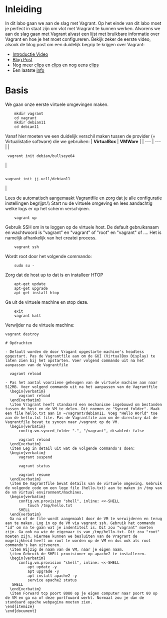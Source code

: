 # Inleiding
In dit labo gaan we aan de slag met Vagrant. Op het einde van dit labo moet je perfect in staat zijn om vlot met Vragrant te kunnen werken. Alvorens we aan de slag gaan met Vagrant alvast een lijst met bruikbare informatie over Vagrant en hoe je het moet configureren. Bekijk zeker de eerste video, alsook de blog post om een duidelijk begrip te krijgen over Vagrant:

- [Introductie Video](https://www.youtube.com/watch?v=wlogPKBEuUM)
- [Blog Post](https://opensource.com/resources/vagrant)
- Nog meer [clips](https://www.youtube.com/watch?v=a6W1hF9CgDQ) en [clips](https://www.youtube.com/watch?v=sr9pUpSAexE) en nog eens [clips](https://www.youtube.com/watch?v=vBreXjkizgo)
- Een laatste [info](https://ostechnix.com/vagrant-tutorial-getting-started-with-vagrant/)

# Basis
We gaan onze eerste virtuele omgevingen maken.
```
    mkdir vagrant
    cd vagrant
    mkdir debian11
    cd debian11
```
Vanaf hier moeten we een duidelijk verschil maken tussen de provider (= Virtualistatie software) die we gebruiken:
| **VirtualBox** | **VMWare** |
| --- | --- |
|<pre><code>    vagrant init debian/bullseye64</code></pre> | <pre><code>     vagrant init jj-ucll/debian11</code></pre> |

Lees de automatisch aangemaakt Vagrantfile en zorg dat je alle configuratie instellingen begrijpt.\\\\
Start nu de virtuele omgeving en lees aandachtig welke logs er op het scherm verschijnen.
```
    vagrant up
```
Gebruik SSH om in te loggen op de virtuele host. De default gebruiksnaam en wachtwoord is "vagrant" en "vagrant" of "root" en "vagrant" of .... Het is namelijk afhankelijk van het createi process.
```
    vagrant ssh
```
Wordt root door het volgende commando:
```
    sudo su -
```
Zorg dat de host up to dat is en installeer HTOP
```
    apt-get update
    apt-get upgrade
    apt-get install htop
```
Ga uit de virtuele machine en stop deze.
```
    exit
    vagrant halt
```
Verwijder nu de virtuele machine:

    vagrant destroy
```
# Opdrachten

- Default worden de door Vragant opgestarte machine's headless opgestart. Pas de Vagrantfile aan om de GUI (VirtualBox Display) te laten zien bij het opstarten. Voer volgend commando uit na het aanpassen van de Vagrantfile
  ```
      vagrant reload
  ```
- Pas het aantal voorziene geheugen van de virtuele machine aan naar 512MB. Voer volgend commando uit na het aanpassen van de Vagrantfile
    \begin{verbatim}
        vagrant reload
    \end{verbatim}
    \item Vragrant heeft standaard een mechanisme ingebouwd om bestanden tussen de host en de VM te delen. Dit noemen ze "Synced folder". Maak een file hello.txt aan in ~/vagrant/debian11. Voeg "Hello World" toe aan de hello.txt file. Pas de Vagrantfile aan om de directory dat de Vagrantfile bevat te syncen naar /vagrant op de VM.
    \begin{verbatim}
        config.vm.synced_folder ".", "/vagrant", disabled: false

        vagrant reload
    \end{verbatim}
    \item Leg in detail uit wat de volgende commando's doen:
    \begin{verbatim}
        vagrant suspend

        vagrant status

        vagrant resume
    \end{verbatim}
    \item De Vagrantfile bevat details van de virtuele omgeving. Gebruik de volgende code om een lege file (hello.txt) aan te maken in /tmp van de vm virtual environment/machines.
    \begin{verbatim}
        config.vm.provision "shell", inline: <<-SHELL
            touch /tmp/hello.txt
        SHELL
    \end{verbatim}
    Ga na of de file wordt aangemaakt door de VM te verwijderen en terug aan te maken. Log in op de VM via vagrant ssh. Gebruik het commando "id" om na te gaan wat je indentiteit is. Dit zou "vagrant" moeten zijn. Ga ook na wie de eigenaar is van /tmp/hello.txt. Dit zou "root" moeten zijn. Hiermee kunnen we besluiten van de Vragrant de mogelijkheid heeft om root te worden op de VM en dus ook als root commando's kan uitvoeren.
    \item Wijzig de naam van de VM, naar je eigen naam.
    \item Gebruik de SHELL provisioner op apache2 te installeren.
    \begin{verbatim}
        config.vm.provision "shell", inline: <<-SHELL
            apt update -y
            apt upgrade -y
            apt install apache2 -y
            service apache2 status
     SHELL
    \end{verbatim}
    \item Forward tcp poort 8080 op je eigen computer naar poort 80 op de VM en ga na of deze portfoward werkt. Normaal zou je dan de standaard apache webpagina moeten zien.
\end{itemize}
\end{document}
